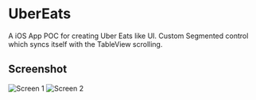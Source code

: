 # UberEats

A iOS App POC for creating Uber Eats like UI.
Custom Segmented control which syncs itself with the TableView scrolling.

## Screenshot

![Screen 1](https://user-images.githubusercontent.com/22045797/117526730-9872d980-afe4-11eb-869c-bebc3f8a0fc8.png)
![Screen 2](https://user-images.githubusercontent.com/22045797/117526762-c7894b00-afe4-11eb-8170-5fba7ec3766f.png)
